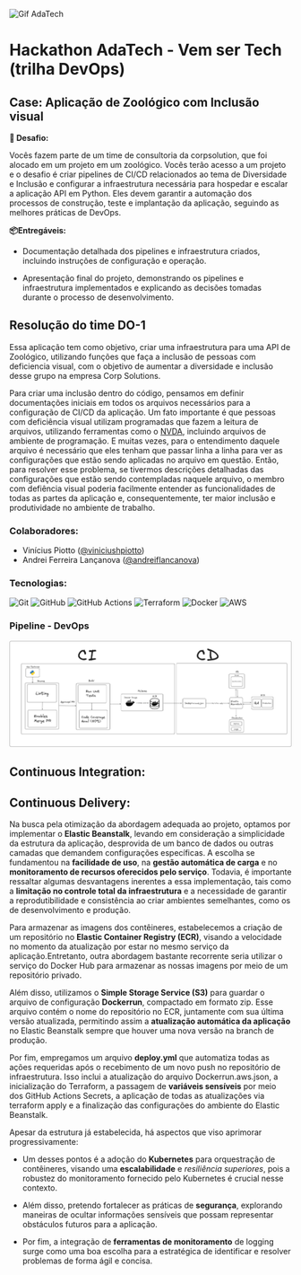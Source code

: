 ![Gif AdaTech](/repo/ada.gif)

# Hackathon AdaTech - Vem ser Tech (trilha DevOps)

## Case: Aplicação de Zoológico com Inclusão visual

**💪 Desafio:**

Vocês fazem parte de um time de consultoria da corpsolution, que foi alocado em um projeto em um zoológico. Vocês terão acesso a um projeto e o desafio é criar pipelines de CI/CD relacionados ao tema de Diversidade e Inclusão e configurar a infraestrutura necessária para hospedar e escalar a aplicação API em Python. Eles devem garantir a automação dos processos de construção, teste e implantação da aplicação, seguindo as melhores práticas de DevOps.

**📦Entregáveis:**
* Documentação detalhada dos pipelines e infraestrutura criados, incluindo instruções de configuração e operação.

* Apresentação final do projeto, demonstrando os pipelines e infraestrutura implementados e explicando as decisões tomadas durante o processo de desenvolvimento.

## Resolução do time DO-1

Essa aplicação tem como objetivo, criar uma infraestrutura para uma API de Zoológico, utilizando funções que faça a inclusão de pessoas com deficiencia visual, com o objetivo de aumentar a diversidade e inclusão desse grupo na empresa Corp Solutions.

Para criar uma inclusão dentro do código, pensamos em definir documentações iniciais em todos os arquivos necessários para a configuração de CI/CD da aplicação. Um fato importante é que pessoas com deficiência visual utilizam programadas que fazem a leitura de arquivos, utilizando ferramentas como o <a href="https://www.nvaccess.org/">NVDA</a>, incluindo arquivos de ambiente de programação. E muitas vezes, para o entendimento daquele arquivo é necessário que eles tenham que passar linha a linha para ver as configurações que estão sendo aplicadas no arquivo em questão. Então, para resolver esse problema, se tivermos descrições detalhadas das configurações que estão sendo contempladas naquele arquivo, o membro com defiência visual poderia facilmente entender as funcionalidades de todas as partes da aplicação e, consequentemente, ter maior inclusão e produtividade no ambiente de trabalho.

### Colaboradores:

- Vinícius Piotto ([@viniciushpiotto](https://github.com/viniciushpiotto))
- Andrei Ferreira Lançanova ([@andreiflancanova](https://github.com/andreiflancanova))

### Tecnologias:

![Git](https://img.shields.io/badge/git-%23F05033.svg?style=for-the-badge&logo=git&logoColor=white)
![GitHub](https://img.shields.io/badge/github-%23121011.svg?style=for-the-badge&logo=github&logoColor=white)
![GitHub Actions](https://img.shields.io/badge/github%20actions-%232671E5.svg?style=for-the-badge&logo=githubactions&logoColor=white)
![Terraform](https://img.shields.io/badge/terraform-%235835CC.svg?style=for-the-badge&logo=terraform&logoColor=white)
![Docker](https://img.shields.io/badge/docker-%230db7ed.svg?style=for-the-badge&logo=docker&logoColor=white)
![AWS](https://img.shields.io/badge/AWS-%23FF9900.svg?style=for-the-badge&logo=amazon-aws&logoColor=white)

### Pipeline - DevOps

![Pipeline](images/pipeline.png)

## Continuous Integration:



## Continuous Delivery:

Na busca pela otimização da abordagem adequada ao projeto, optamos por implementar o **Elastic Beanstalk**, levando em consideração a simplicidade da estrutura da aplicação, desprovida de um banco de dados ou outras camadas que demandem configurações específicas. A escolha se fundamentou na **facilidade de uso**, na **gestão automática de carga** e no **monitoramento de recursos oferecidos pelo serviço**. Todavia, é importante ressaltar algumas desvantagens inerentes a essa implementação, tais como a **limitação no controle total da infraestrutura** e a necessidade de garantir a reprodutibilidade e consistência ao criar ambientes semelhantes, como os de desenvolvimento e produção.

Para armazenar as imagens dos contêineres, estabelecemos a criação de um repositório no **Elastic Container Registry (ECR)**, visando a velocidade no momento da atualização por estar no mesmo serviço da aplicação.Entretanto, outra abordagem bastante recorrente seria utilizar o serviço do Docker Hub para armazenar as nossas imagens por meio de um repositório privado.

Além disso, utilizamos o **Simple Storage Service (S3)** para guardar o arquivo de configuração **Dockerrun**, compactado em formato zip. Esse arquivo contém o nome do repositório no ECR, juntamente com sua última versão atualizada, permitindo assim a **atualização automática da aplicação** no Elastic Beanstalk sempre que houver uma nova versão na branch de produção.

Por fim, empregamos um arquivo **deploy.yml** que automatiza todas as ações requeridas após o recebimento de um novo push no repositório de infraestrutura. Isso inclui a atualização do arquivo Dockerrun.aws.json, a inicialização do Terraform, a passagem de **variáveis sensíveis** por meio dos GitHub Actions Secrets, a aplicação de todas as atualizações via terraform apply e a finalização das configurações do ambiente do Elastic Beanstalk.

Apesar da estrutura já estabelecida, há aspectos que viso aprimorar progressivamente:

-  Um desses pontos é a adoção do **Kubernetes** para orquestração de contêineres, visando uma **escalabilidade** e *resiliência superiores*, pois a robustez do monitoramento fornecido pelo Kubernetes é crucial nesse contexto. 

- Além disso, pretendo fortalecer as práticas de **segurança**, explorando maneiras de ocultar informações sensíveis que possam representar obstáculos futuros para a aplicação.

- Por fim, a integração de **ferramentas de monitoramento** de logging surge como uma boa escolha para a estratégica de identificar e resolver problemas de forma ágil e concisa.